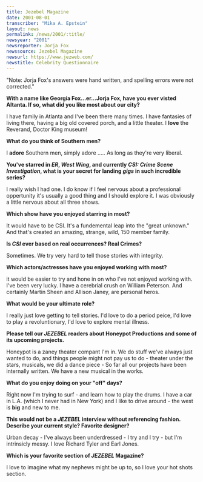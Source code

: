 ```yaml
---
title: Jezebel Magazine
date: 2001-08-01
transcriber: "Mika A. Epstein"
layout: news
permalink: /news/2001/:title/
newsyear: "2001"
newsreporter: Jorja Fox
newssource: Jezebel Magazine
newsurl: https://www.jezweb.com/
newstitle: Celebrity Questionnaire
---
```

"Note: Jorja Fox's answers were hand written, and spelling errors were not corrected."

**With a name like Georgia Fox...er...Jorja Fox, have you ever visted Altanta. If so, what did you like most about our city?**

I have family in Atlanta and I've been there many times. I have fantasies of living there, having a big old covered porch, and a little theater. I **love** the Reverand, Doctor King museum!

**What do you think of Southern men?**

I **adore** Southern men, simply adore ..... As long as they're very liberal.

**You've starred in *ER*, *West Wing*, and currently *CSI: Crime Scene Investigation*, what is your secret for landing *gigs* in such incredible series?**

I really wish I had one. I do know if I feel nervous about a professional oppertunity it's usually a good thing and I should explore it. I was obviously a little nervous about all three shows.

**Which show have you enjoyed starring in most?**

It would have to be CSI. It's a fundemental leap into the "great unknown." And that's created an amazing, strange, wild, 150 member family.

**Is *CSI* ever based on real occurrences? Real Crimes?**

Sometimes. We try very hard to tell those stories with integrity.

**Which actors/actresses have you enjoyed working with most?**

it would be easier to try and hone in on who I've not enjoyed working with. I've been very lucky. I have a cerebrial crush on William Peterson. And certainly Martin Sheen and Allison Janey, are personal heros.

**What would be your ultimate role?**

I really just love getting to tell stories. I'd love to do a period peice, I'd love to play a revoluntionary, I'd love to explore mental illness.

**Please tell our *JEZEBEL* readers about Honeypot Productions and some of its upcoming projects.**

Honeypot is a zaney theater compant I'm in. We do stuff we've always just wanted to do, and things people might not pay us to do - theater under the stars, musicals, we did a dance piece - So far all our projects have been internally written. We have a new musical in the works.

**What do you enjoy doing on your "off" days?**

Right now I'm trying to surf - and learn how to play the drums. I have a car in L.A. (which I never had in New York) and I like to drive around - the west is **big** and new to me.

**This would not be a *JEZEBEL* interview without referencing fashion. Describe your current style? Favorite designer?**

Urban decay - I've always been underdressed - I try and I try - but I'm intrinsicly messy. I love Richard Tyler and Earl Jones.

**Which is your favorite section of *JEZEBEL* Magazine?**

I love to imagine what my nephews might be up to, so I love your hot shots section.
